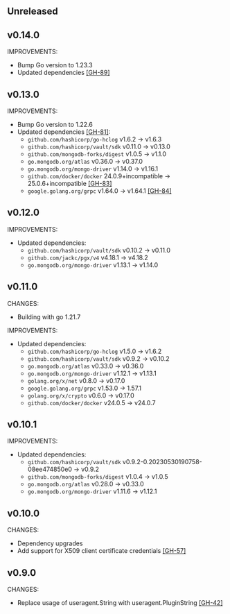 ## Unreleased

## v0.14.0

IMPROVEMENTS:
* Bump Go version to 1.23.3
* Updated dependencies [[GH-89]](https://github.com/hashicorp/vault-plugin-database-mongodbatlas/pull/89)

## v0.13.0

IMPROVEMENTS:
* Bump Go version to 1.22.6
* Updated dependencies [[GH-81]](https://github.com/hashicorp/vault-plugin-database-mongodbatlas/pull/81):
  * `github.com/hashicorp/go-hclog` v1.6.2 -> v1.6.3
  * `github.com/hashicorp/vault/sdk` v0.11.0 -> v0.13.0
  * `github.com/mongodb-forks/digest` v1.0.5 -> v1.1.0
  * `go.mongodb.org/atlas` v0.36.0 -> v0.37.0
  * `go.mongodb.org/mongo-driver` v1.14.0 -> v1.16.1
  * `github.com/docker/docker` 24.0.9+incompatible -> 25.0.6+incompatible [[GH-83]](https://github.com/hashicorp/vault-plugin-database-mongodbatlas/pull/83)
  * `google.golang.org/grpc` v1.64.0 -> v1.64.1 [[GH-84]](https://github.com/hashicorp/vault-plugin-database-mongodbatlas/pull/84)

## v0.12.0

IMPROVEMENTS:
* Updated dependencies:
  * `github.com/hashicorp/vault/sdk` v0.10.2 -> v0.11.0
  * `github.com/jackc/pgx/v4` v4.18.1 -> v4.18.2
  * `go.mongodb.org/mongo-driver` v1.13.1 -> v1.14.0

## v0.11.0

CHANGES:
* Building with go 1.21.7

IMPROVEMENTS:
* Updated dependencies:
  * `github.com/hashicorp/go-hclog` v1.5.0 -> v1.6.2
  * `github.com/hashicorp/vault/sdk` v0.9.2 -> v0.10.2
  * `go.mongodb.org/atlas` v0.33.0 -> v0.36.0
  * `go.mongodb.org/mongo-driver` v1.12.1 -> v1.13.1
  * `golang.org/x/net` v0.8.0 -> v0.17.0
  * `google.golang.org/grpc` v1.53.0 -> 1.57.1
  * `golang.org/x/crypto` v0.6.0 -> v0.17.0
  * `github.com/docker/docker` v24.0.5 -> v24.0.7

## v0.10.1

IMPROVEMENTS:
* Updated dependencies:
   * `github.com/hashicorp/vault/sdk` v0.9.2-0.20230530190758-08ee474850e0 -> v0.9.2
   * `github.com/mongodb-forks/digest` v1.0.4 -> v1.0.5
   * `go.mongodb.org/atlas` v0.28.0 -> v0.33.0
   * `go.mongodb.org/mongo-driver` v1.11.6 -> v1.12.1

## v0.10.0

CHANGES:

- Dependency upgrades
- Add support for X509 client certificate credentials [[GH-57]](https://github.com/hashicorp/vault-plugin-database-mongodbatlas/pull/57)

## v0.9.0

CHANGES:

- Replace usage of useragent.String with useragent.PluginString [[GH-42]](https://github.com/hashicorp/vault-plugin-database-mongodbatlas/pull/42)

